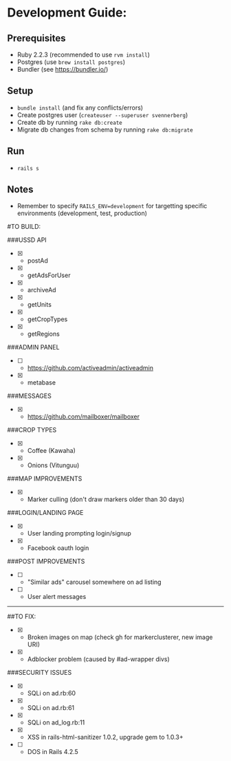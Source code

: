# Development Guide:

## Prerequisites
- Ruby 2.2.3 (recommended to use `rvm install`)
- Postgres (use `brew install postgres`)
- Bundler (see https://bundler.io/)

## Setup
- `bundle install` (and fix any conflicts/errors)
- Create postgres user (`createuser --superuser svennerberg`)
- Create db by running `rake db:create`
- Migrate db changes from schema by running `rake db:migrate`

## Run
- `rails s`

## Notes
- Remember to specify `RAILS_ENV=development` for targetting specific environments (development, test, production)

#TO BUILD:

###USSD API
- [x] - postAd
- [x] - getAdsForUser
- [x] - archiveAd
- [x] - getUnits
- [x] - getCropTypes
- [x] - getRegions

###ADMIN PANEL
- [ ] - https://github.com/activeadmin/activeadmin
- [x] - metabase

###MESSAGES
- [x] - https://github.com/mailboxer/mailboxer

###CROP TYPES
- [x] - Coffee (Kawaha)
- [x] - Onions (Vitunguu)

###MAP IMPROVEMENTS
- [x] - Marker culling (don't draw markers older than 30 days)

###LOGIN/LANDING PAGE
- [x] - User landing prompting login/signup
- [x] - Facebook oauth login

###POST IMPROVEMENTS
- [ ] - "Similar ads" carousel somewhere on ad listing
- [ ] - User alert messages

---------------------

##TO FIX:

- [x] - Broken images on map (check gh for markerclusterer, new image URI)
- [x] - Adblocker problem (caused by #ad-wrapper divs)

###SECURITY ISSUES
- [x] - SQLi on ad.rb:60
- [x] - SQLi on ad.rb:61
- [x] - SQLi on ad_log.rb:11
- [x] - XSS in rails-html-sanitizer 1.0.2, upgrade gem to 1.0.3+
- [ ] - DOS in Rails 4.2.5
